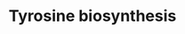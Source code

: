---
annotations:
- id: PW:0000002
  parent: classic metabolic pathway
  type: Pathway Ontology
  value: classic metabolic pathway
- id: PW:0001283
  parent: classic metabolic pathway
  type: Pathway Ontology
  value: tyrosine biosynthetic pathway
authors:
- M.Braymer
- MaintBot
- Ddigles
- Egonw
- Khanspers
- Eweitz
- Sikeda
citedin: ''
communities: []
description: 'Biosynthesis of the aromatic amino acids tyrosine, phenylalanine, and
  tryptophan proceeds via a common pathway to chorismate, at which point the pathway
  branches ([yeastgenome S000070200](https://www.yeastgenome.org/reference/S000070200),
  [pubmed:1943992](http://www.ncbi.nlm.nih.gov/pubmed/1943992)). One branch proceeds
  to tyrosine and phenylalanine, and the other to tryptophan ([yeastgenome S000070200](https://www.yeastgenome.org/reference/S000070200)).
  The series of reactions to chorismate, called the shikimate pathway, and the series
  of reactions from chorismate to tryptophan have been found to be common to all eukaryotes
  and prokaryotes studied thus far ([pubmed:1943992](http://www.ncbi.nlm.nih.gov/pubmed/1943992)).
  In contrast, there appears to be two separate routes for tyrosine and phenylalanine
  biosynthesis from chorismate, only one of which has been found in S. cerevisiae
  ([pubmed:1943992](http://www.ncbi.nlm.nih.gov/pubmed/1943992)). S. cerevisiae, similar
  to E. coli, synthesize tyrosine and phenylalanine via the intermediate 4-hydroxyphenylpyruvate
  and phenylpyruvate, respectively, whereas some other organisms synthesize them via
  arogenate ([pubmed:1943992](http://www.ncbi.nlm.nih.gov/pubmed/1943992)). Aromatic
  amino acid biosynthesis in S. cerevisiae is controlled by a combination of feedback
  inhibition, activation of enzyme activity, and regulation of enzyme synthesis ([yeastgenome
  S000070200](https://www.yeastgenome.org/reference/S000070200), [pubmed:1943992](http://www.ncbi.nlm.nih.gov/pubmed/1943992)).
  The carbon flow through the pathways is regulated primarily at the initial step
  and the branching points by the terminal end-products. The initial step of chorismate
  biosynthesis can be catalyzed by two isoenzymes Aro3p or Aro4p, whereby Aro3p is
  inhibited by phenylalanine, and Aro4p by tyrosine ([yeastgenome S000070200](https://www.yeastgenome.org/reference/S000070200),
  [pubmed:1943992](http://www.ncbi.nlm.nih.gov/pubmed/1943992)). The first step in
  the phenylalanine-tyrosine branch is feedback inhibited by tyrosine and activated
  by tryptophan, and the first step in the tryptophan branch is feedback inhibited
  by tryptophan ([pubmed:1943992](http://www.ncbi.nlm.nih.gov/pubmed/1943992)). The
  transcriptional activator GCN4 regulates most of the genes encoding for the aromatic
  amino acid biosynthetic enzymes; however, no GCN4 regulation was found for TYR1
  of the tyrosine branch, ARO7 of the tyrosine and phenylalanine branch or TRP1 of
  the tryptophan branch ([pubmed:1943992](http://www.ncbi.nlm.nih.gov/pubmed/1943992)).   Source:
  [SGD pathways](http://pathway.yeastgenome.org/server.html)'
last-edited: 2025-08-31
ndex: null
organisms:
- Saccharomyces cerevisiae
redirect_from:
- /index.php/Pathway:WP538
- /instance/WP538
- /instance/WP538_r140483
revision: r140483
schema-jsonld:
- '@context': https://schema.org/
  '@id': https://wikipathways.github.io/pathways/WP538.html
  '@type': Dataset
  creator:
    '@type': Organization
    name: WikiPathways
  description: 'Biosynthesis of the aromatic amino acids tyrosine, phenylalanine,
    and tryptophan proceeds via a common pathway to chorismate, at which point the
    pathway branches ([yeastgenome S000070200](https://www.yeastgenome.org/reference/S000070200),
    [pubmed:1943992](http://www.ncbi.nlm.nih.gov/pubmed/1943992)). One branch proceeds
    to tyrosine and phenylalanine, and the other to tryptophan ([yeastgenome S000070200](https://www.yeastgenome.org/reference/S000070200)).
    The series of reactions to chorismate, called the shikimate pathway, and the series
    of reactions from chorismate to tryptophan have been found to be common to all
    eukaryotes and prokaryotes studied thus far ([pubmed:1943992](http://www.ncbi.nlm.nih.gov/pubmed/1943992)).
    In contrast, there appears to be two separate routes for tyrosine and phenylalanine
    biosynthesis from chorismate, only one of which has been found in S. cerevisiae
    ([pubmed:1943992](http://www.ncbi.nlm.nih.gov/pubmed/1943992)). S. cerevisiae,
    similar to E. coli, synthesize tyrosine and phenylalanine via the intermediate
    4-hydroxyphenylpyruvate and phenylpyruvate, respectively, whereas some other organisms
    synthesize them via arogenate ([pubmed:1943992](http://www.ncbi.nlm.nih.gov/pubmed/1943992)).
    Aromatic amino acid biosynthesis in S. cerevisiae is controlled by a combination
    of feedback inhibition, activation of enzyme activity, and regulation of enzyme
    synthesis ([yeastgenome S000070200](https://www.yeastgenome.org/reference/S000070200),
    [pubmed:1943992](http://www.ncbi.nlm.nih.gov/pubmed/1943992)). The carbon flow
    through the pathways is regulated primarily at the initial step and the branching
    points by the terminal end-products. The initial step of chorismate biosynthesis
    can be catalyzed by two isoenzymes Aro3p or Aro4p, whereby Aro3p is inhibited
    by phenylalanine, and Aro4p by tyrosine ([yeastgenome S000070200](https://www.yeastgenome.org/reference/S000070200),
    [pubmed:1943992](http://www.ncbi.nlm.nih.gov/pubmed/1943992)). The first step
    in the phenylalanine-tyrosine branch is feedback inhibited by tyrosine and activated
    by tryptophan, and the first step in the tryptophan branch is feedback inhibited
    by tryptophan ([pubmed:1943992](http://www.ncbi.nlm.nih.gov/pubmed/1943992)).
    The transcriptional activator GCN4 regulates most of the genes encoding for the
    aromatic amino acid biosynthetic enzymes; however, no GCN4 regulation was found
    for TYR1 of the tyrosine branch, ARO7 of the tyrosine and phenylalanine branch
    or TRP1 of the tryptophan branch ([pubmed:1943992](http://www.ncbi.nlm.nih.gov/pubmed/1943992)).   Source:
    [SGD pathways](http://pathway.yeastgenome.org/server.html)'
  keywords:
  - 2-oxoglutarate
  - 3-(4-hydroxyphenyl)pyruvate
  - ARO7
  - ARO8
  - ARO9
  - CO₂
  - L-Glutamate
  - L-alanine
  - L-tyrosine
  - NADP
  - NADPH
  - Pyruvate
  - TYR1
  - chorismate
  - prephenate
  license: CC0
  name: Tyrosine biosynthesis
seo: CreativeWork
title: Tyrosine biosynthesis
wpid: WP538
---